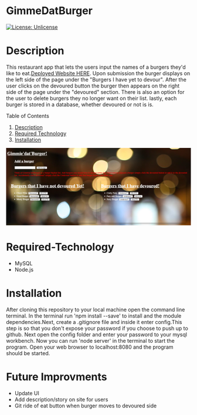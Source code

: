 # GimmeDatBurger

[![License: Unlicense](https://img.shields.io/badge/license-Unlicense-blue.svg)](http://unlicense.org/)

# Description
This restaurant app that lets the users input the names of a burgers they'd like to eat.[Deployed Website HERE](https://pacific-dawn-20493.herokuapp.com). Upon submission the burger displays on the left side of the page under the "Burgers I have yet to devour". After the user clicks on the devoured button the burger then appears on the right side of the page under the "devoured" section. There is also an option for the user to delete burgers they no longer want on their list. lastly, each burger is stored in a database, whether devoured or not is is.

Table of Contents
1. [Description](#Description)
2. [Required Technology](#Required-Technology)
3. [Installation](#Installation)

![My web page](public/assets/img/webpage.png)

# Required-Technology
 * MySQL 
 * Node.js

# Installation
After cloning this repository to your local machine open the command line terminal. In the terminal run 'npm install --save' to install and the module dependencies.Next, create a .gitignore file and inside it enter config.This step is so that you don't expose your password if you choose to push up to github. Next open the config folder and enter your password to your mysql workbench. Now you can run 'node server' in the terminal to start the program. Open your web browser to localhost:8080 and the program should be started.   

# Future Improvments
* Update UI
* Add description/story on site for users
* Git ride of eat button when burger moves to devoured side

